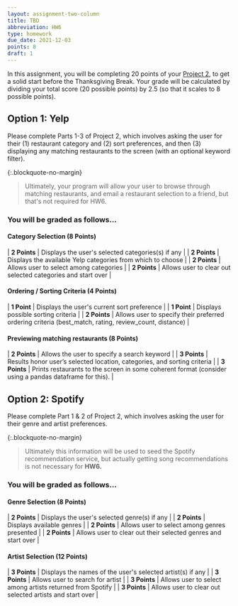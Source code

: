 ```yaml
---
layout: assignment-two-column
title: TBD
abbreviation: HW6
type: homework
due_date: 2021-12-03
points: 8
draft: 1
---
```


In this assignment, you will be completing 20 points of your [Project 2](p2), to get a solid start before the Thanksgiving Break. Your grade will be calculated by dividing your total score (20 possible points) by 2.5 (so that it scales to 8 possible points).

## Option 1: Yelp
Please complete Parts 1-3 of Project 2, which involves asking the user for their (1) restaurant category and (2) sort preferences, and then (3) displaying any matching restaurants to the screen (with an optional keyword filter).

{:.blockquote-no-margin}
> Ultimately, your program will allow your user to browse through matching restaurants, and email a restaurant selection to a friend, but that's not required for HW6.

### You will be graded as follows...

#### Category Selection (8 Points)

| **2 Points** | Displays the user's selected categories(s) if any |
| **2 Points** | Displays the available Yelp categories from which to choose |
| **2 Points** | Allows user to select among categories |
| **2 Points** | Allows user to clear out selected categories and start over |

#### Ordering / Sorting Criteria (4 Points)

| **1 Point** | Displays the user's current sort preference |
| **1 Point** | Displays possible sorting criteria |
| **2 Points** | Allows user to specify their preferred ordering criteria (best_match, rating, review_count, distance) |

#### Previewing matching restaurants (8 Points)

| **2 Points** | Allows the user to specify a search keyword |
| **3 Points** | Results honor user’s selected location, categories, and sorting criteria |
| **3 Points** | Prints restaurants to the screen in some coherent format (consider using a pandas dataframe for this). |

## Option 2: Spotify
Please complete Part 1 & 2  of Project 2, which involves asking the user for their genre and artist preferences. 

{:.blockquote-no-margin}
> Ultimately this information will be used to seed the Spotify recommendation service, but actually getting song recommendations is not necessary for **HW6.** 

### You will be graded as follows...

#### Genre Selection (8 Points)

| **2 Points** | Displays the user's selected genre(s) if any |
| **2 Points** | Displays available genres |
| **2 Points** | Allows user to select among genres presented |
| **2 Points** | Allows user to clear out their selected genres and start over |

#### Artist Selection (12 Points)

| **3 Points** | Displays the names of the user's selected artist(s) if any |
| **3 Points** | Allows user to search for artist |
| **3 Points** | Allows user to select among artists returned from Spotify |
| **3 Points** | Allows user to clear out selected artists and start over |